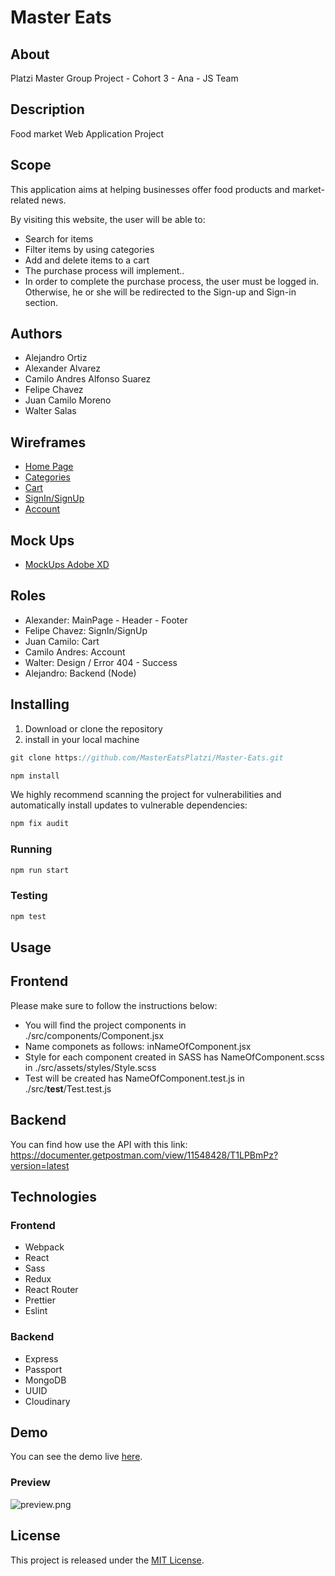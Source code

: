 # Master Eats
## About

Platzi Master Group Project - Cohort 3 - Ana - JS Team

## Description

Food market Web Application Project

## Scope

This application aims at helping businesses offer food products and market-related news.

By visiting this website, the user will be able to:

- Search for items
- Filter items by using categories
- Add and delete items to a cart
- The purchase process will implement..
- In order to complete the purchase process, the user must be logged in. Otherwise, he or she will be redirected to the Sign-up and Sign-in section.

## Authors

- Alejandro Ortiz
- Alexander Alvarez
- Camilo Andres Alfonso Suarez
- Felipe Chavez
- Juan Camilo Moreno
- Walter Salas

## Wireframes

- [Home Page](https://docs.google.com/drawings/d/1nLAGowmQsTm9Fm_FjySarD3YVaQZlAsiq2SaSrFgP7E/edit?usp=sharing)
- [Categories](https://docs.google.com/drawings/d/1QdsPcsVG0hfi45lQyUkz_gAcpHL_o-zaIZkjZZZVys8/edit?usp=sharing)
- [Cart](https://docs.google.com/drawings/d/15oOWtrWIawqNjZeiD1g8ddk5lNrah_iRq6bFGQC2AwE/edit?usp=sharing)
- [SignIn/SignUp](https://docs.google.com/drawings/d/1fD4bgBp5PBWeh1o_za6U2wZEtbIhDcAPfxm15pcp7OA/edit?usp=sharing)
- [Account](https://docs.google.com/drawings/d/1CNXst-WBV_pSlThwBVMDMtAF5rJYv3y66pYFcrUw88s/edit?usp=sharing)

## Mock Ups

- [MockUps Adobe XD](https://xd.adobe.com/view/4ad7fd99-177a-427a-857d-4103f2bb4ee1-1f84/)

## Roles

- Alexander: MainPage - Header - Footer
- Felipe Chavez: SignIn/SignUp
- Juan Camilo: Cart
- Camilo Andres: Account
- Walter: Design / Error 404 - Success
- Alejandro: Backend (Node)

## Installing

1. Download or clone the repository
2. install in your local machine

```jsx
git clone https://github.com/MasterEatsPlatzi/Master-Eats.git
```
```jsx
npm install
```
We highly recommend scanning the project for vulnerabilities and automatically install updates to vulnerable dependencies:
```jsx
npm fix audit
```

### Running
```jsx
npm run start
```

### Testing
```jsx
npm test
```

## Usage

## Frontend
Please make sure to follow the instructions below:
- You will find the project components in ./src/components/Component.jsx
- Name componets as follows: inNameOfComponent.jsx
- Style for each component created in SASS has NameOfComponent.scss in ./src/assets/styles/Style.scss
- Test will be created has NameOfComponent.test.js in ./src/__test__/Test.test.js

## Backend
You can find how use the API with this link:
https://documenter.getpostman.com/view/11548428/T1LPBmPz?version=latest

## Technologies

### Frontend
- Webpack
- React
- Sass
- Redux
- React Router
- Prettier
- Eslint

### Backend
- Express
- Passport
- MongoDB
- UUID
- Cloudinary

## Demo

You can see the demo live [here](https://mastereatsplatzi.github.io/Master-Eats/).

### Preview

![preview.png](preview.png)

## License

This project is released under the [MIT License](https://opensource.org/licenses/MIT).
